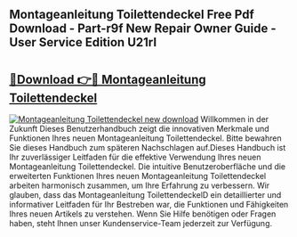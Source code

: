 ## Montageanleitung Toilettendeckel Free Pdf Download - Part-r9f New Repair Owner Guide - User Service Edition U21rI

# <h2><a href="http://df6bni.blite.top/?on=Montageanleitung+Toilettendeckel">🔗Download 👉🔴 Montageanleitung Toilettendeckel</a></h2>

[![Montageanleitung Toilettendeckel new download](https://i.imgur.com/lujVjoI.png)](http://df6bni.blite.top/?on=Montageanleitung+Toilettendeckel)
Willkommen in der Zukunft Dieses Benutzerhandbuch zeigt die innovativen Merkmale und Funktionen Ihres neuen Montageanleitung Toilettendeckel. Bitte bewahren Sie dieses Handbuch zum späteren Nachschlagen auf.Dieses Handbuch ist Ihr zuverlässiger Leitfaden für die effektive Verwendung Ihres neuen Montageanleitung Toilettendeckel. Die intuitive Benutzeroberfläche und die erweiterten Funktionen Ihres neuen Montageanleitung Toilettendeckel arbeiten harmonisch zusammen, um Ihre Erfahrung zu verbessern. Wir glauben, dass das Montageanleitung ToilettendeckelD ein detaillierter und informativer Leitfaden für Ihr Bestreben war, die Funktionen und Fähigkeiten Ihres neuen Artikels zu verstehen. Wenn Sie Hilfe benötigen oder Fragen haben, steht Ihnen unser Kundenservice-Team jederzeit zur Verfügung.
